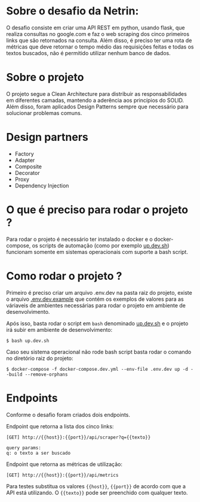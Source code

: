 # Sobre o desafio da Netrin:

O desafio consiste em criar uma API REST em python, usando flask, que realiza consultas no google.com e faz o web scraping dos cinco primeiros links que são retornados na consulta. Além disso, é preciso ter uma rota de métricas que deve retornar o tempo médio das requisições feitas e todas os textos buscados, não é permitido utilizar nenhum banco de dados.

# Sobre o projeto

O projeto segue a Clean Architecture para distribuir as responsabilidades em diferentes camadas, mantendo a aderência aos princípios do SOLID. Além disso, foram aplicados Design Patterns sempre que necessário para solucionar problemas comuns.

# Design partners

- Factory
- Adapter
- Composite
- Decorator
- Proxy
- Dependency Injection

# O que é preciso para rodar o projeto ?

Para rodar o projeto é necessário ter instalado o docker e o docker-compose, os scripts de automação (como por exemplo [up.dev.sh](../up.dev.sh)) funcionam somente em sistemas operacionais com suporte a bash script.

# Como rodar o projeto ?

Primeiro é preciso criar um arquivo .env.dev na pasta raiz do projeto, existe o arquivo [.env.dev.example](../.env.dev.example) que contém os exemplos de valores para as váriaveis de ambientes necessárias para rodar o projeto em ambiente de desenvolvimento.

Após isso, basta rodar o script em `bash` denominado [up.dev.sh](../up.dev.sh) e o projeto irá subir em ambiente de desenvolvimento:

```
$ bash up.dev.sh
```

Caso seu sistema operacional não rode bash script basta rodar o comando no diretório raiz do projeto:

```
$ docker-compose -f docker-compose.dev.yml --env-file .env.dev up -d --build --remove-orphans
```

# Endpoints

Conforme o desafio foram criados dois endpoints.

Endpoint que retorna a lista dos cinco links:

```
[GET] http://{{host}}:{{port}}/api/scraper?q={{texto}}

query params:
q: o texto a ser buscado
```

Endpoint que retorna as métricas de utilização:

```
[GET] http://{{host}}:{{port}}/api/metrics
```

Para testes substitua os valores `{{host}}`, `{{port}}` de acordo com que a API está utilizando. O `{{texto}}` pode ser preenchido com qualquer texto.
